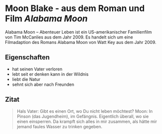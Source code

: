 # Moon Blake - aus dem Roman und Film ***Alabama Moon***
Alabama Moon – Abenteuer Leben ist ein US-amerikanischer Familienfilm von Tim McCanlies aus dem Jahr 2009. Es handelt sich um eine Filmadaption des Romans Alabama Moon von Watt Key aus dem Jahr 2009. 
## Eigenschaften
* hat seinen Vater verloren
* lebt seit er denken kann in der Wildnis
* liebt die Natur
* sehnt sich aber nach Freunden
## Zitat
> Hals Vater: Gibt es einen Ort, wo Du nicht leben möchtest?
> Moon: In Pinson (das Jugendheim), im Gefängnis. Eigentlich überall, wo sie einen einsperren. Da krampft sich alles in mir zusammen, als hätte mir jemand faules Wasser zu trinken gegeben.
